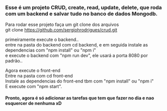 ### Esse é um projeto CRUD, create, read, update, delete, que roda com um backend e salvar tudo no banco de dados Mongodb.

Para rodar esse projeto faça um git clone dos arquivos <br/>
git clone https://github.com/sergiohrodrigues/crud.git

primeiramente execute o backend.. <br/>
entre na pasta do backend com cd backend, e em seguida instale as dependencias com "npm install" ou "npm i"<br/>
e execute o backend com "npm run dev", ele usará a porta 8080 por padrão..<br/>

Agora execute o front-end <br/>
Entre na pasta com cd front-end <br/>
Instale as dependencias do front-end tbm com "npm install" ou "npm i" <br/>
E execute com "npm start". <br/>

#### Pronto, agora é só adicionar as tarefas que tem que fazer no dia e nao esquercer de nenhuma xD

